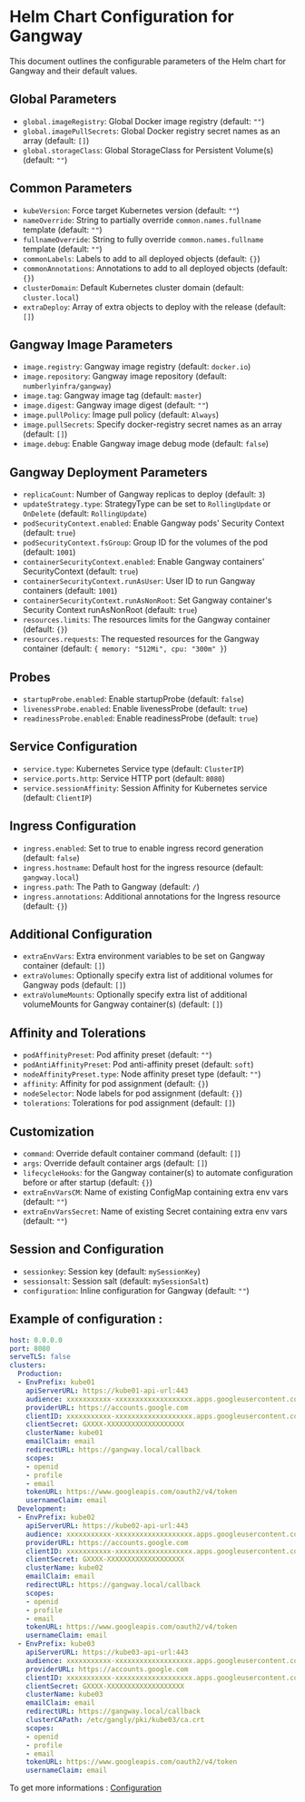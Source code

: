 # Helm Chart Configuration for Gangway

This document outlines the configurable parameters of the Helm chart for Gangway and their default values.

## Global Parameters

- `global.imageRegistry`: Global Docker image registry (default: `""`)
- `global.imagePullSecrets`: Global Docker registry secret names as an array (default: `[]`)
- `global.storageClass`: Global StorageClass for Persistent Volume(s) (default: `""`)

## Common Parameters

- `kubeVersion`: Force target Kubernetes version (default: `""`)
- `nameOverride`: String to partially override `common.names.fullname` template (default: `""`)
- `fullnameOverride`: String to fully override `common.names.fullname` template (default: `""`)
- `commonLabels`: Labels to add to all deployed objects (default: `{}`)
- `commonAnnotations`: Annotations to add to all deployed objects (default: `{}`)
- `clusterDomain`: Default Kubernetes cluster domain (default: `cluster.local`)
- `extraDeploy`: Array of extra objects to deploy with the release (default: `[]`)

## Gangway Image Parameters

- `image.registry`: Gangway image registry (default: `docker.io`)
- `image.repository`: Gangway image repository (default: `numberlyinfra/gangway`)
- `image.tag`: Gangway image tag (default: `master`)
- `image.digest`: Gangway image digest (default: `""`)
- `image.pullPolicy`: Image pull policy (default: `Always`)
- `image.pullSecrets`: Specify docker-registry secret names as an array (default: `[]`)
- `image.debug`: Enable Gangway image debug mode (default: `false`)

## Gangway Deployment Parameters

- `replicaCount`: Number of Gangway replicas to deploy (default: `3`)
- `updateStrategy.type`: StrategyType can be set to `RollingUpdate` or `OnDelete` (default: `RollingUpdate`)
- `podSecurityContext.enabled`: Enable Gangway pods' Security Context (default: `true`)
- `podSecurityContext.fsGroup`: Group ID for the volumes of the pod (default: `1001`)
- `containerSecurityContext.enabled`: Enable Gangway containers' SecurityContext (default: `true`)
- `containerSecurityContext.runAsUser`: User ID to run Gangway containers (default: `1001`)
- `containerSecurityContext.runAsNonRoot`: Set Gangway container's Security Context runAsNonRoot (default: `true`)
- `resources.limits`: The resources limits for the Gangway container (default: `{}`)
- `resources.requests`: The requested resources for the Gangway container (default: `{ memory: "512Mi", cpu: "300m" }`)

## Probes

- `startupProbe.enabled`: Enable startupProbe (default: `false`)
- `livenessProbe.enabled`: Enable livenessProbe (default: `true`)
- `readinessProbe.enabled`: Enable readinessProbe (default: `true`)

## Service Configuration

- `service.type`: Kubernetes Service type (default: `ClusterIP`)
- `service.ports.http`: Service HTTP port (default: `8080`)
- `service.sessionAffinity`: Session Affinity for Kubernetes service (default: `ClientIP`)

## Ingress Configuration

- `ingress.enabled`: Set to true to enable ingress record generation (default: `false`)
- `ingress.hostname`: Default host for the ingress resource (default: `gangway.local`)
- `ingress.path`: The Path to Gangway (default: `/`)
- `ingress.annotations`: Additional annotations for the Ingress resource (default: `{}`)

## Additional Configuration

- `extraEnvVars`: Extra environment variables to be set on Gangway container (default: `[]`)
- `extraVolumes`: Optionally specify extra list of additional volumes for Gangway pods (default: `[]`)
- `extraVolumeMounts`: Optionally specify extra list of additional volumeMounts for Gangway container(s) (default: `[]`)

## Affinity and Tolerations

- `podAffinityPreset`: Pod affinity preset (default: `""`)
- `podAntiAffinityPreset`: Pod anti-affinity preset (default: `soft`)
- `nodeAffinityPreset.type`: Node affinity preset type (default: `""`)
- `affinity`: Affinity for pod assignment (default: `{}`)
- `nodeSelector`: Node labels for pod assignment (default: `{}`)
- `tolerations`: Tolerations for pod assignment (default: `[]`)

## Customization

- `command`: Override default container command (default: `[]`)
- `args`: Override default container args (default: `[]`)
- `lifecycleHooks`: for the Gangway container(s) to automate configuration before or after startup (default: `{}`)
- `extraEnvVarsCM`: Name of existing ConfigMap containing extra env vars (default: `""`)
- `extraEnvVarsSecret`: Name of existing Secret containing extra env vars (default: `""`)

## Session and Configuration

- `sessionkey`: Session key (default: `mySessionKey`)
- `sessionsalt`: Session salt (default: `mySessionSalt`)
- `configuration`: Inline configuration for Gangway (default: `""`)

## Example of configuration : 
```yaml
host: 0.0.0.0
port: 8080
serveTLS: false
clusters:
  Production:
  - EnvPrefix: kube01
    apiServerURL: https://kube01-api-url:443
    audience: xxxxxxxxxxx-xxxxxxxxxxxxxxxxxxx.apps.googleusercontent.com
    providerURL: https://accounts.google.com
    clientID: xxxxxxxxxxx-xxxxxxxxxxxxxxxxxxx.apps.googleusercontent.com
    clientSecret: GXXXX-XXXXXXXXXXXXXXXXXXX
    clusterName: kube01
    emailClaim: email
    redirectURL: https://gangway.local/callback
    scopes:
    - openid
    - profile
    - email
    tokenURL: https://www.googleapis.com/oauth2/v4/token
    usernameClaim: email
  Development:
  - EnvPrefix: kube02
    apiServerURL: https://kube02-api-url:443
    audience: xxxxxxxxxxx-xxxxxxxxxxxxxxxxxxx.apps.googleusercontent.com
    providerURL: https://accounts.google.com
    clientID: xxxxxxxxxxx-xxxxxxxxxxxxxxxxxxx.apps.googleusercontent.com
    clientSecret: GXXXX-XXXXXXXXXXXXXXXXXXX
    clusterName: kube02
    emailClaim: email
    redirectURL: https://gangway.local/callback
    scopes:
    - openid
    - profile
    - email
    tokenURL: https://www.googleapis.com/oauth2/v4/token
    usernameClaim: email
  - EnvPrefix: kube03
    apiServerURL: https://kube03-api-url:443
    audience: xxxxxxxxxxx-xxxxxxxxxxxxxxxxxxx.apps.googleusercontent.com
    providerURL: https://accounts.google.com
    clientID: xxxxxxxxxxx-xxxxxxxxxxxxxxxxxxx.apps.googleusercontent.com
    clientSecret: GXXXX-XXXXXXXXXXXXXXXXXXX
    clusterName: kube03
    emailClaim: email
    redirectURL: https://gangway.local/callback
    clusterCAPath: /etc/gangly/pki/kube03/ca.crt
    scopes:
    - openid
    - profile
    - email
    tokenURL: https://www.googleapis.com/oauth2/v4/token
    usernameClaim: email
```
To get more informations : [Configuration](../docs/configuration.md)